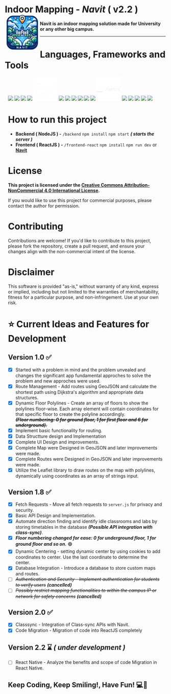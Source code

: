 # **Indoor Mapping - *Navit* ( v2.2 )** <img src="assets/images/logo.png" height="110" align="left"/>

**Navit is an indoor mapping solution made for University or any other big campus.**

---
# **Languages, Frameworks and Tools**
<div align="left" style="margin: 10px;">
<img src="https://cdn.jsdelivr.net/gh/devicons/devicon@latest/icons/react/react-original.svg" height="75"/>     
<img src="https://cdn.jsdelivr.net/gh/devicons/devicon@latest/icons/tailwindcss/tailwindcss-original.svg" height="75"/>
<img src="https://cdn.jsdelivr.net/gh/devicons/devicon@latest/icons/mongodb/mongodb-original-wordmark.svg" height="75"/>
<img src="https://static-00.iconduck.com/assets.00/node-js-icon-454x512-nztofx17.png"height="75"/>
<img src="./assets/images/expressjs-logo.png"height="75"/>
<img src="https://cdn.jsdelivr.net/gh/devicons/devicon@latest/icons/html5/html5-original.svg" height="75"/>
<img src="https://cdn.jsdelivr.net/gh/devicons/devicon@latest/icons/css3/css3-original.svg" height="75"/>
<img src="https://cdn.jsdelivr.net/gh/devicons/devicon@latest/icons/javascript/javascript-original.svg" height="75"/>
<img src="https://cdn.jsdelivr.net/gh/devicons/devicon@latest/icons/bootstrap/bootstrap-original.svg"height="75"/>
<img src="https://cdn.jsdelivr.net/gh/devicons/devicon@latest/icons/mongoose/mongoose-original-wordmark.svg" height="75"/>
<img src="https://cdn.jsdelivr.net/gh/devicons/devicon@latest/icons/azure/azure-original.svg" height="75"/>
<img src="./assets/images/vercel-logo.png"height="75"/>
<img src="https://cdn.jsdelivr.net/gh/devicons/devicon@latest/icons/npm/npm-original-wordmark.svg" height="75"/>
<img src="https://cdn.jsdelivr.net/gh/devicons/devicon@latest/icons/postman/postman-original.svg"height=75/>
<img src="https://cdn.jsdelivr.net/gh/devicons/devicon@latest/icons/json/json-plain.svg" height="75"/>
<img src="https://upload.wikimedia.org/wikipedia/commons/b/b0/Openstreetmap_logo.svg" height="75"/> 
<img src="https://upload.wikimedia.org/wikipedia/commons/thumb/1/13/Leaflet_logo.svg/1280px-Leaflet_logo.svg.png" height="75"/>
</p>

# How to run this project
- **Backend ( NodeJS ) -** `/backend` `npm install` `npm start` ***( starts the server )***
- **Frontend ( ReactJS ) -** `/frontend-react` `npm install` `npm run dev` or <a class="link-danger" href="https://navit.vercel.app/"><b>Navit</b></a>

# License
**This project is licensed under the [Creative Commons Attribution-NonCommercial 4.0 International License](http://creativecommons.org/licenses/by-nc/4.0/).**

If you would like to use this project for commercial purposes, please contact the author for permission.

# Contributing
Contributions are welcome! If you'd like to contribute to this project, please fork the repository, create a pull request, and ensure your changes align with the non-commercial intent of the license.

# Disclaimer
This software is provided "as-is," without warranty of any kind, express or implied, including but not limited to the warranties of merchantability, fitness for a particular purpose, and non-infringement. Use at your own risk.


# ⭐ Current Ideas and Features for Development

## Version 1.0  ✅
- [x] Started with a problem in mind and the problem unvealed and changes the significant app fundamental approches to solve the problem and new approches were used. 
- [x] Route Management - Add routes using GeoJSON and calculate the shortest path using Dijkstra's algorithm and appropriate data structures.
- [x] Dynamic Floor Polylines - Create an array of floors to show the polylines floor-wise. Each array element will contain coordinates for that specific floor to create the polyline accordingly.                
___~~(Floor numbering: 0 for ground floor, 1 for first floor and 6 for underground).~~___
- [x] Implement basic functionality for routing.
- [x] Data Structture design and Implementation
- [x] Complete UI Design and improvements.
- [x] Complete Map were Designed in GeoJSON and later improvements were made.
- [x] Complete Routes were Designed in GeoJSON and later improvements were made.
- [x] Utilize the Leaflet library to draw routes on the map with polylines, dynamically using coordinates as an array of strings input.
## Version 1.8 ✅
- [x] Fetch Requests - Move all fetch requests to `server.js` for privacy and security.
- [x] Basic API Design and Implementation.
- [x] Automate direction finding and identify idle classrooms and labs by storing timetables in the database _**(Possible API integration with class-sync)**_.
- [x] ___Floor numbering changed for ease: 0 for underground floor, 1 for ground floor and so on.___ 🟢
- [x] Dynamic Centering - setting dynamic center by using cookies to add coordinates to center. Use the last coordinate to determine the center.
- [x] Database Integration - Introduce a database to store custom maps and routes.
- [ ] _~~Authentication and Security - Implement authentication for students to verify users~~_ **_(cancelled)_**
- [ ] _~~Possibly restrict mapping functionalities to within the campus IP or network for safety concerns~~_ **_(cancelled)_**
## Version 2.0 ✅
- [x] Classsync - Integration of Class-sync APIs with Navit.
- [x] Code Migration - Migration of code into ReactJS completely 
## Version 2.2 ⌛ *( under development )*
- [ ] React Native - Analyze the benefits and scope of code Migration in React Native. 
## **Keep Coding, Keep Smiling!, Have Fun!** 💻🚀
